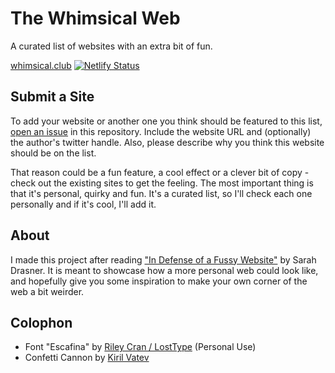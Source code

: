 # The Whimsical Web

A curated list of websites with an extra bit of fun.  

[whimsical.club](https://whimsical.club) 
[![Netlify Status](https://api.netlify.com/api/v1/badges/5dbfbb5d-30af-4eb0-a732-7bcc3caf1315/deploy-status)](https://app.netlify.com/sites/thewhimsicalweb/deploys)

## Submit a Site

To add your website or another one you think should be featured to this list, [open an issue](https://github.com/maxboeck/whimsical/issues/new?template=add-this-website.md&title=Add+this+Website%21) in this repository. Include the website URL and (optionally) the author's twitter handle. Also, please describe why you think this website should be on the list.

That reason could be a fun feature, a cool effect or a clever bit of copy - check out the existing sites to get the feeling. The most important thing is that it's personal, quirky and fun. It's a curated list, so I'll check each one personally and if it's cool, I'll add it.

## About

I made this project after reading ["In Defense of a Fussy Website"](https://css-tricks.com/in-defense-of-a-fussy-website/) by Sarah Drasner. It is meant to showcase how a more personal web could look like, and hopefully give you some inspiration to make your own corner of the web a bit weirder.

## Colophon

* Font "Escafina" by [Riley Cran / LostType](http://escafina.losttype.com/) (Personal Use)  
* Confetti Cannon by [Kiril Vatev](https://www.kirilv.com/canvas-confetti/)

